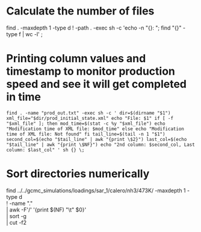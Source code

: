 # Calculate the number of files 

find . -maxdepth 1 -type d ! -path . -exec sh -c 'echo -n "{}: "; find "{}" -type f | wc -l' \;

# Printing column values and timestamp to monitor production speed and see it will get completed in time

`find . -name "prod_out.txt" -exec sh -c '
  dir=$(dirname "$1")
  xml_file="$dir/prod_initial_state.xml"
  echo "File: $1"
  if [ -f "$xml_file" ]; then
    mod_time=$(stat -c %y "$xml_file")
    echo "Modification time of XML file: $mod_time"
  else
    echo "Modification time of XML file: Not found"
  fi
  tail_line=$(tail -n 1 "$1")
  second_col=$(echo "$tail_line" | awk "{print \$2}")
  last_col=$(echo "$tail_line" | awk "{print \$NF}")
  echo "2nd column: $second_col, Last column: $last_col"
' sh {} \;`

# Sort directories numerically

find ../../gcmc_simulations/loadings/sar_1/calero/nh3/473K/ -maxdepth 1 -type d \
  ! -name "." \
| awk -F'/' '{print $(NF) "\t" $0}' \
| sort -g \
| cut -f2
